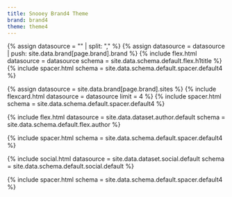 ```yaml
---
title: Snooey Brand4 Theme
brand: brand4
theme: theme4
---
```


<!--v1.2.121 pages/home/home.md-->

<!-- title -->
<!-- trick to create array and then add to the array-->
{% assign datasource = "" | split: "," %}
{% assign datasource = datasource | push: site.data.brand[page.brand].brand %}
{% include flex.html datasource = datasource schema = site.data.schema.default.flex.h1title %}
{% include spacer.html schema = site.data.schema.default.spacer.default4 %}

<!-- feature -->
{% assign datasource = site.data.brand[page.brand].sites %}
{% include flexcard.html datasource = datasource limit = 4 %}
{% include spacer.html schema = site.data.schema.default.spacer.default4 %}
<!-- author -->
{% include flex.html datasource = site.data.dataset.author.default schema = site.data.schema.default.flex.author %}

{% include spacer.html schema = site.data.schema.default.spacer.default4 %}
<!-- social -->
{% include social.html datasource = site.data.dataset.social.default schema = site.data.schema.default.social.default %}

{% include spacer.html schema = site.data.schema.default.spacer.default4 %}